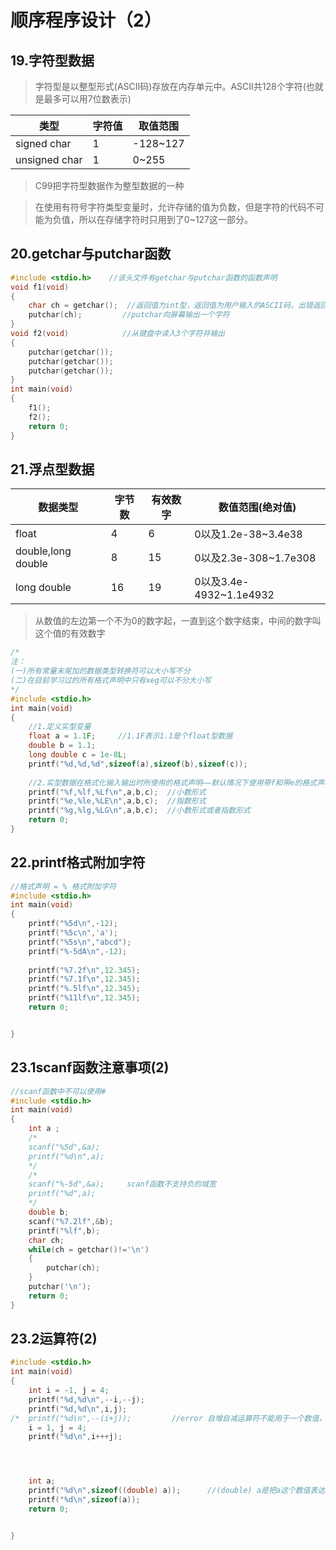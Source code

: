 # 顺序程序设计（2）

## 19.字符型数据
> 字符型是以整型形式(ASCII码)存放在内存单元中。ASCII共128个字符(也就是最多可以用7位数表示)


| 类型          | 字符值 | 取值范围 |
| ------------- | ------ | -------- |
| signed char   | 1      | -128~127 |
| unsigned char | 1      | 0~255    |


>C99把字符型数据作为整型数据的一种


>在使用有符号字符类型变量时，允许存储的值为负数，但是字符的代码不可能为负值，所以在存储字符时只用到了0~127这一部分。


## 20.getchar与putchar函数


```c
#include <stdio.h>    //该头文件有getchar与putchar函数的函数声明
void f1(void)
{
	char ch = getchar();  //返回值为int型，返回值为用户输入的ASCII码，出错返回-1
	putchar(ch);         //putchar向屏幕输出一个字符
}
void f2(void)            //从键盘中读入3个字符并输出
{
	putchar(getchar());
	putchar(getchar());
	putchar(getchar());
}
int main(void)
{
	f1();
	f2();
	return 0;
}
```


## 21.浮点型数据


| 数据类型           | 字节数 | 有效数字 | 数值范围(绝对值)        |
| ------------------ | ------ | -------- | ----------------------- |
| float              | 4      | 6        | 0以及1.2e-38~3.4e38     |
| double,long double | 8      | 15       | 0以及2.3e-308~1.7e308   |
| long double        | 16     | 19       | 0以及3.4e-4932~1.1e4932 |


>从数值的左边第一个不为0的数字起，一直到这个数字结束，中间的数字叫这个值的有效数字


```c
/*
注：
(一)所有常量末尾加的数据类型转换符可以大小写不分
(二)在目前学习过的所有格式声明中只有xeg可以不分大小写
*/
#include <stdio.h>
int main(void)
{
	//1.定义实型变量
	float a = 1.1F;     //1.1F表示1.1是个float型数据
	double b = 1.1;
	long double c = 1e-8L;
	printf("%d,%d,%d",sizeof(a),sizeof(b),sizeof(c));
	
	//2.实型数据在格式化输入输出时所使用的格式声明——默认情况下使用带f和带e的格式声明只输出小数点后6位(第七位四舍五入)
	printf("%f,%lf,%Lf\n",a,b,c);  //小数形式
	printf("%e,%le,%LE\n",a,b,c);  //指数形式
	printf("%g,%lg,%LG\n",a,b,c);  //小数形式或者指数形式
	return 0;
}
```
## 22.printf格式附加字符


```c
//格式声明 = % 格式附加字符
#include <stdio.h> 
int main(void)
{
	printf("%5d\n",-12);
	printf("%5c\n",'a');
	printf("%5s\n","abcd");
	printf("%-5dA\n",-12);
	
	printf("%7.2f\n",12.345);
	printf("%7.1f\n",12.345);
	printf("%.5lf\n",12.345);
	printf("%11lf\n",12.345);
	return 0;


}
```


## 23.1scanf函数注意事项(2)


```c
//scanf函数中不可以使用#
#include <stdio.h>
int main(void)
{
	int a ;
	/*
	scanf("%5d",&a);
	printf("%d\n",a);
	*/
	/*
	scanf("%-5d",&a);     scanf函数不支持负的域宽
	printf("%d",a);
	*/
	double b;
	scanf("%7.2lf",&b);
	printf("%lf",b);
	char ch;
	while(ch = getchar()!='\n')
	{
		putchar(ch);
	}
	putchar('\n');
	return 0;
}
```


## 23.2运算符(2)


```c
#include <stdio.h>
int main(void)
{
	int i = -1, j = 4;
	printf("%d,%d\n",--i,--j);
	printf("%d,%d\n",i,j);
/*	printf("%d\n",--(i+j));			//error 自增自减运算符不能用于一个数值，只能用于一个变量  */
	i = 1, j = 4;
	printf("%d\n",i+++j);




	int a;
	printf("%d\n",sizeof((double) a));      //(double) a是把a这个数值表达式转化为double型数据，而不是把a变量转化为double型变量
	printf("%d\n",sizeof(a));
	return 0;


}
```




